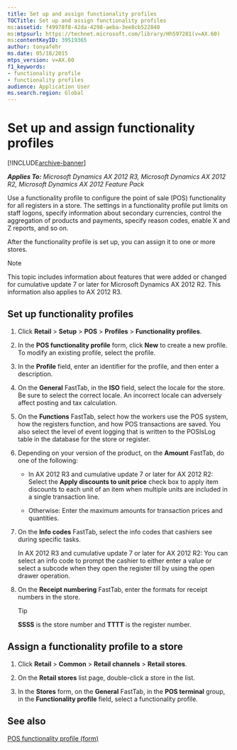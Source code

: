 ```yaml
---
title: Set up and assign functionality profiles
TOCTitle: Set up and assign functionality profiles
ms:assetid: f49978f8-42da-4298-aeba-3ee8cb522840
ms:mtpsurl: https://technet.microsoft.com/library/Hh597281(v=AX.60)
ms:contentKeyID: 39519365
author: tonyafehr
ms.date: 05/18/2015
mtps_version: v=AX.60
f1_keywords:
- functionality profile
- functionality profiles
audience: Application User
ms.search.region: Global
---
```


# Set up and assign functionality profiles 


[!INCLUDE[archive-banner](includes/archive-banner.md)]


_**Applies To:** Microsoft Dynamics AX 2012 R3, Microsoft Dynamics AX 2012 R2, Microsoft Dynamics AX 2012 Feature Pack_

Use a functionality profile to configure the point of sale (POS) functionality for all registers in a store. The settings in a functionality profile put limits on staff logons, specify information about secondary currencies, control the aggregation of products and payments, specify reason codes, enable X and Z reports, and so on.

After the functionality profile is set up, you can assign it to one or more stores.


> [!NOTE]
> <P>This topic includes information about features that were added or changed for cumulative update 7 or later for Microsoft Dynamics AX 2012 R2. This information also applies to AX 2012 R3.</P>



## Set up functionality profiles

1.  Click **Retail** \> **Setup** \> **POS** \> **Profiles** \> **Functionality profiles**.

2.  In the **POS functionality profile** form, click **New** to create a new profile. To modify an existing profile, select the profile.

3.  In the **Profile** field, enter an identifier for the profile, and then enter a description.

4.  On the **General** FastTab, in the **ISO** field, select the locale for the store. Be sure to select the correct locale. An incorrect locale can adversely affect posting and tax calculation.

5.  On the **Functions** FastTab, select how the workers use the POS system, how the registers function, and how POS transactions are saved. You also select the level of event logging that is written to the POSIsLog table in the database for the store or register.

6.  Depending on your version of the product, on the **Amount** FastTab, do one of the following:
    
      - In AX 2012 R3 and cumulative update 7 or later for AX 2012 R2: Select the **Apply discounts to unit price** check box to apply item discounts to each unit of an item when multiple units are included in a single transaction line.
    
      - Otherwise: Enter the maximum amounts for transaction prices and quantities.

7.  On the **Info codes** FastTab, select the info codes that cashiers see during specific tasks.
    
    In AX 2012 R3 and cumulative update 7 or later for AX 2012 R2: You can select an info code to prompt the cashier to either enter a value or select a subcode when they open the register till by using the open drawer operation.

8.  On the **Receipt numbering** FastTab, enter the formats for receipt numbers in the store.
    

    > [!TIP]
    > <P><STRONG>SSSS</STRONG> is the store number and <STRONG>TTTT</STRONG> is the register number.</P>



## Assign a functionality profile to a store

1.  Click **Retail** \> **Common** \> **Retail channels** \> **Retail stores**.

2.  On the **Retail stores** list page, double-click a store in the list.

3.  In the **Stores** form, on the **General** FastTab, in the **POS terminal** group, in the **Functionality profile** field, select a functionality profile.

## See also

[POS functionality profile (form)](https://technet.microsoft.com/library/hh597181\(v=ax.60\))

  


